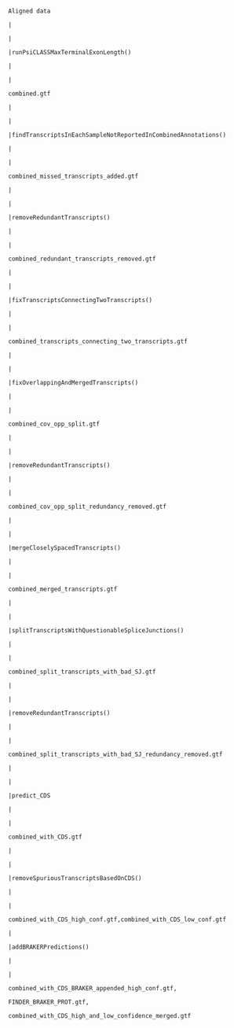 
																					Aligned data
																							|
																							|
																							|runPsiCLASSMaxTerminalExonLength()
																							|
																							|
																				 combined.gtf
																							|
																							|
																							|findTranscriptsInEachSampleNotReportedInCombinedAnnotations()
																							|
																							|
													combined_missed_transcripts_added.gtf
																							|
																							|
																							|removeRedundantTranscripts()
																							|
																							|
												 combined_redundant_transcripts_removed.gtf
																							|
																							|
																							|fixTranscriptsConnectingTwoTranscripts()
																							|
																							|
													combined_transcripts_connecting_two_transcripts.gtf
																							|
																							|
																							|fixOverlappingAndMergedTranscripts()
																							|
																							|
																		combined_cov_opp_split.gtf
																							|
																							|
																							|removeRedundantTranscripts()
																							|
																							|
														 combined_cov_opp_split_redundancy_removed.gtf
																							|
																							|
																							|mergeCloselySpacedTranscripts()
																							|
																							|
																 combined_merged_transcripts.gtf
																							|
																							|
																							|splitTranscriptsWithQuestionableSpliceJunctions()
																							|
																							|
												 combined_split_transcripts_with_bad_SJ.gtf
																							|
																							|
																							|removeRedundantTranscripts()
																							|
																							|
						     combined_split_transcripts_with_bad_SJ_redundancy_removed.gtf
																							|
																							|
																							|predict_CDS
																							|
																							|
																		combined_with_CDS.gtf
																							|
																							|
																							|removeSpuriousTranscriptsBasedOnCDS()
																							|
																							|				
																			 combined_with_CDS_high_conf.gtf,combined_with_CDS_low_conf.gtf
																							|
																							|addBRAKERPredictions()
																							|
																							|
													 combined_with_CDS_BRAKER_appended_high_conf.gtf,
													           FINDER_BRAKER_PROT.gtf,
												 combined_with_CDS_high_and_low_confidence_merged.gtf


​																							
​																							
​																							
​																					



